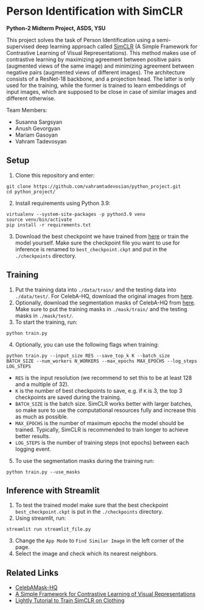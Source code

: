 # Person Identification with SimCLR

**Python-2 Midterm Project, ASDS, YSU**

This project solves the task of Person Identification using a semi-supervised deep learning approach called [SimCLR](https://arxiv.org/abs/2002.05709) (A Simple Framework for Contrastive Learning of Visual Representations). This method makes use of contrastive learning by maximizing agreement between positive pairs (augmented views of the same image) and minimizing agreement between negative pairs (augmented views of different images). The architecture consists of a ResNet-18 backbone, and a projection head. The latter is only used for the training, while the former is trained to learn embeddings of input images, which are supposed to be close in case of similar images and different otherwise.

Team Members:
- Susanna Sargsyan
- Anush Gevorgyan
- Mariam Gasoyan
- Vahram Tadevosyan

## Setup

1. Clone this repository and enter:
```shell
git clone https://github.com/vahramtadevosian/python_project.git
cd python_project/
```
2. Install requirements using Python 3.9:
```shell
virtualenv --system-site-packages -p python3.9 venv
source venv/bin/activate
pip install -r requirements.txt
```
3. Download the best checkpoint we have trained from [here]() or train the model yourself. Make sure the checkpoint file you want to use for inference is renamed to `best_checkpoint.ckpt` and put in the `./checkpoints` directory.

## Training

1. Put the training data into `./data/train/` and the testing data into `./data/test/`. For CelebA-HQ, download the original images from [here](https://drive.google.com/file/d/1badu11NqxGf6qM3PTTooQDJvQbejgbTv/view).
2. Optionally, download the segmentation masks of CelebA-HQ from [here](https://drive.google.com/file/d/1u3e3iDyPgZEP5OEsuks3K5GYWyxxkGXy/view?usp=share_link). Make sure to put the training masks in `./mask/train/` and the testing masks in `./mask/test/`.
3. To start the training, run:
```shell
python train.py
```
4. Optionally, you can use the following flags when training:
```shell
python train.py --input_size RES --save_top_k K --batch_size BATCH_SIZE --num_workers N_WORKERS --max_epochs MAX_EPOCHS --log_steps LOG_STEPS
```
* `RES` is the input resolution (we recommend to set this to be at least 128 and a multiple of 32).
* `K` is the number of best checkpoints to save, e.g. if `K` is 3, the top 3 checkpoints are saved during the training.
* `BATCH_SIZE` is the batch size. SimCLR works better with larger batches, so make sure to use the computational resources fully and increase this as much as possible.
* `MAX_EPOCHS` is the number of maximum epochs the model should be trained. Typically, SimCLR is recommended to train longer to achieve better results.
* `LOG_STEPS` is the number of training steps (not epochs) between each logging event.
5. To use the segmentation masks during the training run:
```shell
python train.py --use_masks
```

## Inference with Streamlit

1. To test the trained model make sure that the best checkpoint `best_checkpoint.ckpt` is put in the `./checkpoints` directory.
2. Using streamlit, run:
```shell
streamlit run streamlit_file.py
```
3. Change the `App Mode` to `Find Similar Image` in the left corner of the page.
4. Select the image and check which its nearest neighbors.

## Related Links
* [CelebAMask-HQ](https://github.com/switchablenorms/CelebAMask-HQ.git)
* [A Simple Framework for Contrastive Learning of Visual Representations](https://arxiv.org/abs/2002.05709)
* [Lightly Tutorial to Train SimCLR on Clothing](https://docs.lightly.ai/self-supervised-learning/tutorials/package/tutorial_simclr_clothing.html)
